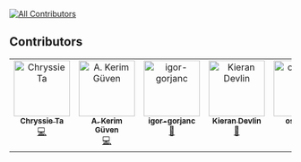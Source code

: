 <!-- ALL-CONTRIBUTORS-BADGE:START - Do not remove or modify this section -->
[![All Contributors](https://img.shields.io/badge/all_contributors-7-orange.svg?style=flat-square)](#contributors-)
<!-- ALL-CONTRIBUTORS-BADGE:END -->

## Contributors

<!-- ALL-CONTRIBUTORS-LIST:START - Do not remove or modify this section -->
<!-- prettier-ignore-start -->
<!-- markdownlint-disable -->
<table>
  <tbody>
    <tr>
      <td align="center" valign="top" width="14.28%"><a href="https://github.com/Chryssie"><img src="https://avatars.githubusercontent.com/u/10442662?v=4?s=100" width="100px;" alt="Chryssie Ta"/><br /><sub><b>Chryssie Ta</b></sub></a><br /><a href="https://github.com/OlegRa/System.DateTimeOnly/commits?author=Chryssie" title="Code">💻</a></td>
      <td align="center" valign="top" width="14.28%"><a href="http://akgvn.github.io"><img src="https://avatars.githubusercontent.com/u/4362712?v=4?s=100" width="100px;" alt="A. Kerim Güven"/><br /><sub><b>A. Kerim Güven</b></sub></a><br /><a href="https://github.com/OlegRa/System.DateTimeOnly/commits?author=akgvn" title="Code">💻</a></td>
      <td align="center" valign="top" width="14.28%"><a href="https://github.com/igor-gorjanc"><img src="https://avatars.githubusercontent.com/u/5259648?v=4?s=100" width="100px;" alt="igor-gorjanc"/><br /><sub><b>igor-gorjanc</b></sub></a><br /><a href="https://github.com/OlegRa/System.DateTimeOnly/issues?q=author%3Aigor-gorjanc" title="Bug reports">🐛</a></td>
      <td align="center" valign="top" width="14.28%"><a href="https://github.com/KieranDevvs"><img src="https://avatars.githubusercontent.com/u/21192520?v=4?s=100" width="100px;" alt="Kieran Devlin"/><br /><sub><b>Kieran Devlin</b></sub></a><br /><a href="#ideas-KieranDevvs" title="Ideas, Planning, & Feedback">🤔</a></td>
      <td align="center" valign="top" width="14.28%"><a href="https://github.com/osexpert"><img src="https://avatars.githubusercontent.com/u/33638596?v=4?s=100" width="100px;" alt="osexpert"/><br /><sub><b>osexpert</b></sub></a><br /><a href="#ideas-osexpert" title="Ideas, Planning, & Feedback">🤔</a></td>
      <td align="center" valign="top" width="14.28%"><a href="https://github.com/deg-mallard"><img src="https://avatars.githubusercontent.com/u/125990147?v=4?s=100" width="100px;" alt="deg-mallard"/><br /><sub><b>deg-mallard</b></sub></a><br /><a href="https://github.com/OlegRa/System.DateTimeOnly/issues?q=author%3Adeg-mallard" title="Bug reports">🐛</a></td>
      <td align="center" valign="top" width="14.28%"><a href="https://swimburger.net"><img src="https://avatars.githubusercontent.com/u/3382717?v=4?s=100" width="100px;" alt="Niels Swimberghe"/><br /><sub><b>Niels Swimberghe</b></sub></a><br /><a href="https://github.com/OlegRa/System.DateTimeOnly/issues?q=author%3ASwimburger" title="Bug reports">🐛</a></td>
    </tr>
  </tbody>
</table>

<!-- markdownlint-restore -->
<!-- prettier-ignore-end -->

<!-- ALL-CONTRIBUTORS-LIST:END -->
